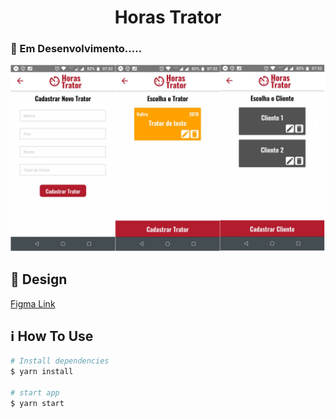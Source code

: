 <h1 align="center">Horas Trator</h1>

### :construction: Em Desenvolvimento.....

<img src="screenshot.png"/>

## :art: Design
<a href="https://www.figma.com/file/3hBW172KZGEPSMlgBSpmlN/Horas-Trator?node-id=0%3A1">Figma Link</a>


## :information_source: How To Use

```bash
# Install dependencies
$ yarn install

# start app
$ yarn start

```
